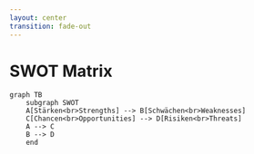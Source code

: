 ```yaml
---
layout: center
transition: fade-out
---
```


# SWOT Matrix

```mermaid {scale: 0.9}
graph TB
    subgraph SWOT
    A[Stärken<br>Strengths] --> B[Schwächen<br>Weaknesses]
    C[Chancen<br>Opportunities] --> D[Risiken<br>Threats]
    A --> C
    B --> D
    end
```

